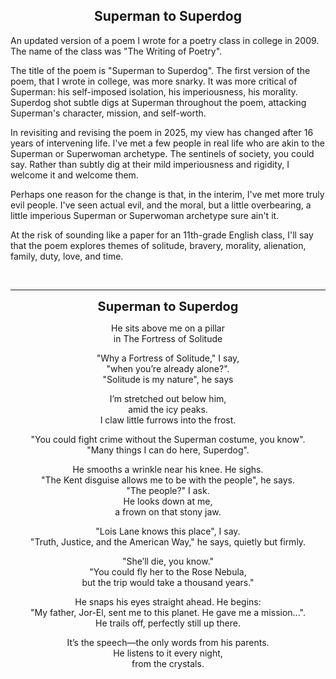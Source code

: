 ## <div align="center">Superman to Superdog</div>

<p>
An updated version of a poem I wrote for a poetry class in college in 2009.
The name of the class was "The Writing of Poetry".
</p>

<p>
The title of the poem is "Superman to Superdog".
The first version of the poem, that I wrote in college, was more snarky.
It was more critical of Superman: his self-imposed isolation, his imperiousness, his morality.
Superdog shot subtle digs at Superman throughout the poem, attacking Superman's character, mission, and self-worth.
</p>

<p>
In revisiting and revising the poem in 2025, my view has changed after 16 years of intervening life.
I've met a few people in real life who are akin to the Superman or Superwoman archetype.
The sentinels of society, you could say.
Rather than subtly dig at their mild imperiousness and rigidity, I welcome it and welcome them.
</p>

<p>
Perhaps one reason for the change is that, in the interim, I've met more truly evil people.
I've seen actual evil, and the moral, but a little overbearing, a little imperious Superman or Superwoman archetype sure ain't it. 
</p>

<p>
At the risk of sounding like a paper for an 11th-grade English class, I'll say that the poem explores themes of solitude, bravery, morality, alienation, family, duty, love, and time.
</p>

<br/>

<hr/>

<div style="text-align: center">

<p>
<b style="font-size: 20px;">Superman to Superdog</b>
</p>

<p>
He sits above me on a pillar<br/>
in The Fortress of Solitude
</p>

<p>
"Why a Fortress of Solitude," I say,<br/>
"when you’re already alone?".<br/>
"Solitude is my nature", he says
</p>

<p>
I’m stretched out below him,<br/>
amid the icy peaks.<br/>
I claw little furrows into the frost.
</p>

<p>
"You could fight crime without the Superman costume, you know".<br/>
"Many things I can do here, Superdog".
</p>

<p>
He smooths a wrinkle near his knee. He sighs.<br/>
"The Kent disguise allows me to be with the people", he says.<br/>
"The people?" I ask.<br/>
He looks down at me,<br/>
a frown on that stony jaw.
</p>

<p>
"Lois Lane knows this place", I say.<br/>
"Truth, Justice, and the American Way," he says, quietly but firmly.
</p>

<p>
"She’ll die, you know."<br/>
"You could fly her to the Rose Nebula,<br/>
but the trip would take a thousand years."
</p>

<p>
He snaps his eyes straight ahead. He begins:<br/>
"My father, Jor-El, sent me to this planet. He gave me a mission...".<br/>
He trails off, perfectly still up there.
</p>

<p>
It’s the speech—the only words from his parents.<br/>
He listens to it every night,<br/>
from the crystals.
</p>

</div>
